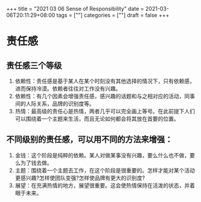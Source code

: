 +++
title = "2021 03 06 Sense of Responsibility"
date = 2021-03-06T20:11:29+08:00
tags = [""]
categories = [""]
draft = false
+++

# 责任感

## 责任感三个等级
1. 依赖性：责任感是基于某人在某个时刻没有其他选择的情况下，只有依赖感，进而保持冷漠。依赖者往往对工作没有兴趣。 
2. 依赖性：有几个因素会增强责任感，感兴趣的话题和与之相对应的活动，同事间的人际关系，品牌的识别度等。 
3. 热情：最高级的责任心是热情，两者几乎可以完全画上等号。在此前提下人们可以围绕着一个主题来生活，而且无论如何都会将其放在首要的位置。

## 不同级别的责任感，可以用不同的方法来增强： 
1. 金钱：这个阶段是纯粹的依赖。某人对做某事没有兴趣，要么什么也不做，要么为了钱去做。 
2. 主题：围绕着一个主题去工作，在这个阶段是很重要的。怎样才能对某个活动更感兴趣?怎样使团队变强?怎样使品牌有更大的识别度? 
3. 展望：在充满热情的地方，展望很重要。这会使热情保持在活泼的状态，并着眼于未来。
